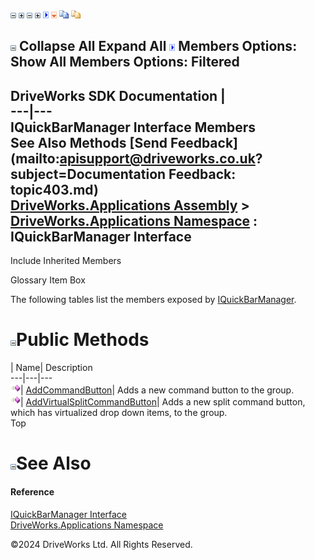 ![](dotnetimages/collapse.gif) ![](dotnetimages/expand.gif) ![](dotnetimages/collapse.gif) ![](dotnetimages/expand.gif) ![](dotnetimages/drpdown.gif) ![](dotnetimages/drpdown_orange.gif) ![](dotnetimages/copycode.gif) ![](dotnetimages/copycodeHighlight.gif)

![](dotnetimages/collapse.gif) Collapse All Expand All ![](dotnetimages/drpdown.gif) Members Options: Show All  Members Options: Filtered   
---  
DriveWorks SDK Documentation  |   
---|---  
IQuickBarManager Interface Members   
See Also Methods [Send Feedback](mailto:apisupport@driveworks.co.uk?subject=Documentation Feedback: topic403.md)  
[DriveWorks.Applications Assembly](topic13.md) > [DriveWorks.Applications Namespace](topic16.md) : IQuickBarManager Interface  
---  
  
Include Inherited Members    


Glossary Item Box

The following tables list the members exposed by [IQuickBarManager](topic403.md).

# ![](dotnetimages/collapse.gif)Public Methods

| Name| Description  
---|---|---  
![ Method](dotnetimages/Method.gif)| [AddCommandButton](topic408.md)| Adds a new command button to the group.   
![ Method](dotnetimages/Method.gif)| [AddVirtualSplitCommandButton](topic409.md)| Adds a new split command button, which has virtualized drop down items, to the group.   
Top

# ![](dotnetimages/collapse.gif)See Also

#### Reference

[IQuickBarManager Interface](topic403.md)   
[DriveWorks.Applications Namespace](topic16.md)

©2024 DriveWorks Ltd. All Rights Reserved.
